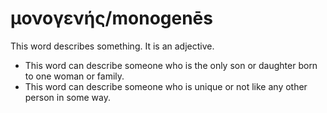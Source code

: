 # μονογενής/monogenēs
This word describes something. It is an adjective.

* This word can describe someone who is the only son or daughter born to one woman or family.
* This word can describe someone who is unique or not like any other person in some way.
